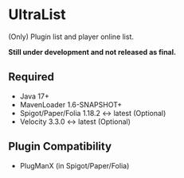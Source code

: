 # UltraList
(Only) Plugin list and player online list.

**Still under development and not released as final.**

## Required
- Java 17+
- MavenLoader 1.6-SNAPSHOT+
- Spigot/Paper/Folia 1.18.2 ↔ latest (Optional)
- Velocity 3.3.0 ↔ latest (Optional)

## Plugin Compatibility
- PlugManX (in Spigot/Paper/Folia)

